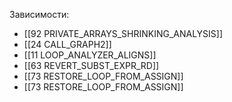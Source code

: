 
Зависимости:
- [[92 PRIVATE_ARRAYS_SHRINKING_ANALYSIS]]
- [[24 CALL_GRAPH2]]
- [[11 LOOP_ANALYZER_ALIGNS]]
- [[63 REVERT_SUBST_EXPR_RD]]
- [[73 RESTORE_LOOP_FROM_ASSIGN]]
- [[73 RESTORE_LOOP_FROM_ASSIGN]]